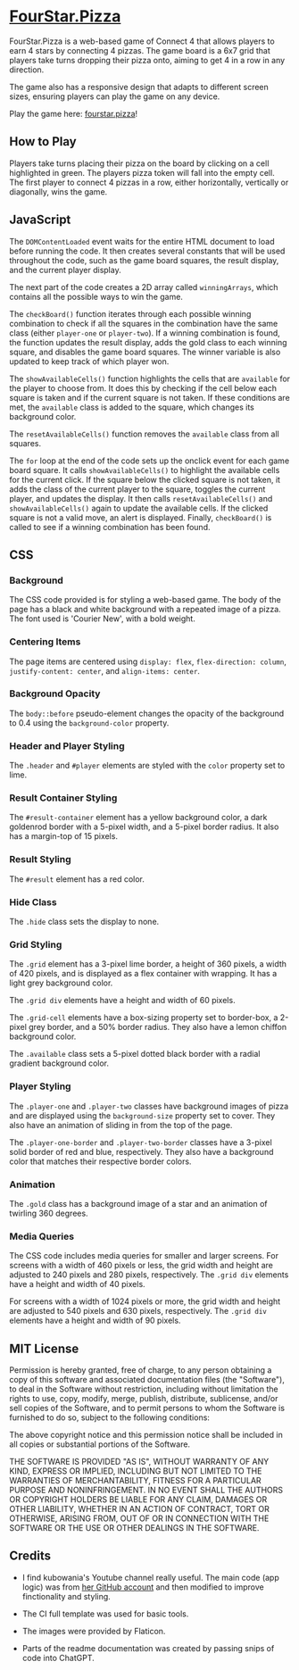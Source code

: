 # [FourStar.Pizza](fourstar.pizza)

FourStar.Pizza is a web-based game of Connect 4 that allows players to earn 4 stars by connecting 4 pizzas. The game board is a 6x7 grid that players take turns dropping their pizza onto, aiming to get 4 in a row in any direction.

The game also has a responsive design that adapts to different screen sizes, ensuring players can play the game on any device.

Play the game here: [fourstar.pizza](fourstar.pizza)!

## How to Play
Players take turns placing their pizza on the board by clicking on a cell highlighted in green. The players pizza token will fall into the empty cell. The first player to connect 4 pizzas in a row, either horizontally, vertically or diagonally, wins the game.

## JavaScript

The `DOMContentLoaded` event waits for the entire HTML document to load before running the code. It then creates several constants that will be used throughout the code, such as the game board squares, the result display, and the current player display.

The next part of the code creates a 2D array called `winningArrays`, which contains all the possible ways to win the game.

The `checkBoard()` function iterates through each possible winning combination to check if all the squares in the combination have the same class (either `player-one` or `player-two`). If a winning combination is found, the function updates the result display, adds the gold class to each winning square, and disables the game board squares. The winner variable is also updated to keep track of which player won.

The `showAvailableCells()` function highlights the cells that are `available` for the player to choose from. It does this by checking if the cell below each square is taken and if the current square is not taken. If these conditions are met, the `available` class is added to the square, which changes its background color.

The `resetAvailableCells()` function removes the `available` class from all squares.

The `for` loop at the end of the code sets up the onclick event for each game board square. It calls `showAvailableCells()` to highlight the available cells for the current click. If the square below the clicked square is not taken, it adds the class of the current player to the square, toggles the current player, and updates the display. It then calls `resetAvailableCells()` and `showAvailableCells()` again to update the available cells. If the clicked square is not a valid move, an alert is displayed. Finally, `checkBoard()` is called to see if a winning combination has been found.

## CSS

### Background
The CSS code provided is for styling a web-based game. The body of the page has a black and white background with a repeated image of a pizza. The font used is 'Courier New', with a bold weight.

### Centering Items
The page items are centered using `display: flex`, `flex-direction: column`, `justify-content: center`, and `align-items: center`.

### Background Opacity
The `body::before` pseudo-element changes the opacity of the background to 0.4 using the `background-color` property.

### Header and Player Styling
The `.header` and `#player` elements are styled with the `color` property set to lime.

### Result Container Styling
The `#result-container` element has a yellow background color, a dark goldenrod border with a 5-pixel width, and a 5-pixel border radius. It also has a margin-top of 15 pixels.

### Result Styling
The `#result` element has a red color.

### Hide Class
The `.hide` class sets the display to none.

### Grid Styling
The `.grid` element has a 3-pixel lime border, a height of 360 pixels, a width of 420 pixels, and is displayed as a flex container with wrapping. It has a light grey background color.

The `.grid div` elements have a height and width of 60 pixels.

The `.grid-cell` elements have a box-sizing property set to border-box, a 2-pixel grey border, and a 50% border radius. They also have a lemon chiffon background color.

The `.available` class sets a 5-pixel dotted black border with a radial gradient background color.

### Player Styling
The `.player-one` and `.player-two` classes have background images of pizza and are displayed using the `background-size` property set to cover. They also have an animation of sliding in from the top of the page.

The `.player-one-border` and `.player-two-border` classes have a 3-pixel solid border of red and blue, respectively. They also have a background color that matches their respective border colors.

### Animation
The `.gold` class has a background image of a star and an animation of twirling 360 degrees.

### Media Queries
The CSS code includes media queries for smaller and larger screens. For screens with a width of 460 pixels or less, the grid width and height are adjusted to 240 pixels and 280 pixels, respectively. The `.grid div` elements have a height and width of 40 pixels.

For screens with a width of 1024 pixels or more, the grid width and height are adjusted to 540 pixels and 630 pixels, respectively. The `.grid div` elements have a height and width of 90 pixels.

## MIT License

Permission is hereby granted, free of charge, to any person obtaining a copy
of this software and associated documentation files (the "Software"), to deal
in the Software without restriction, including without limitation the rights
to use, copy, modify, merge, publish, distribute, sublicense, and/or sell
copies of the Software, and to permit persons to whom the Software is
furnished to do so, subject to the following conditions:

The above copyright notice and this permission notice shall be included in
all copies or substantial portions of the Software.

THE SOFTWARE IS PROVIDED "AS IS", WITHOUT WARRANTY OF ANY KIND, EXPRESS OR
IMPLIED, INCLUDING BUT NOT LIMITED TO THE WARRANTIES OF MERCHANTABILITY,
FITNESS FOR A PARTICULAR PURPOSE AND NONINFRINGEMENT. IN NO EVENT SHALL THE
AUTHORS OR COPYRIGHT HOLDERS BE LIABLE FOR ANY CLAIM, DAMAGES OR OTHER
LIABILITY, WHETHER IN AN ACTION OF CONTRACT, TORT OR OTHERWISE, ARISING FROM,
OUT OF OR IN CONNECTION WITH THE SOFTWARE OR THE USE OR OTHER DEALINGS IN
THE SOFTWARE.

## Credits

- I find kubowania's Youtube channel really useful. The main code (app logic) was from  [her GitHub account](https://github.com/kubowania/connect-four) and then modified to improve finctionality and styling. 

- The CI full template was used for basic tools.

- The images were provided by Flaticon.

- Parts of the readme documentation was created by passing snips of code into ChatGPT. 